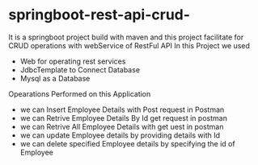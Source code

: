 # springboot-rest-api-crud-

It is a springboot project build with maven and this project facilitate for CRUD operations with webService of RestFul API
In this Project we used 
* Web for operating rest services
* JdbcTemplate to Connect Database
* Mysql as a Database

Opearations Performed on this Application
- we can Insert Employee Details with Post request in Postman
- we can Retrive Employee Details By Id get request in postman
- we can Retrive All Employee Details with get uest in postman
- we can update Employee details by providing details with Id
- we can delete specified Employee details by specifying the id of Employee


